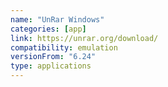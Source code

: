 ```yaml
---
name: "UnRar Windows"
categories: [app]
link: https://unrar.org/download/
compatibility: emulation
versionFrom: "6.24"
type: applications
---
```


